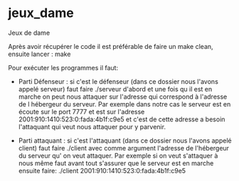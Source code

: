 # jeux_dame
Jeux de dame

Après avoir récupérer le code il est préférable de faire un make clean,
ensuite lancer : make

Pour exécuter les programmes il faut:

- Parti Défenseur :
si c'est le défenseur (dans ce dossier nous l'avons appelé serveur) faut faire
./serveur d'abord et une fois qu il est en marche on peut nous attaquer sur l'adresse
qui correspond à l'adresse de l hébergeur du serveur.
Par exemple dans notre cas le serveur est en écoute sur le port 7777 et est sur l'adresse
2001:910:1410:523:0:fada:4b1f:c9e5
et c'est de cette adresse a besoin l'attaquant qui veut nous attaquer pour y parvenir.

- Parti attaquant :
si c'est l'attaquant (dans ce dossier nous l'avons appelé client) faut faire
./client avec comme argument l'adresse de l'hébergeur du serveur qu' on veut attaquer.
Par exemple si on veut s'attaquer à nous même faut avant tout s'assurer que le serveur est en marche ensuite faire:
./client 2001:910:1410:523:0:fada:4b1f:c9e5
